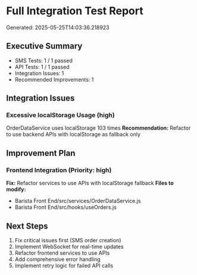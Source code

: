 
# Full Integration Test Report
Generated: 2025-05-25T14:03:36.218923

## Executive Summary
- SMS Tests: 1 / 1 passed
- API Tests: 1 / 1 passed
- Integration Issues: 1
- Recommended Improvements: 1

## Integration Issues

### Excessive localStorage Usage (high)
OrderDataService uses localStorage 103 times
**Recommendation:** Refactor to use backend APIs with localStorage as fallback only

## Improvement Plan

### Frontend Integration (Priority: high)
**Fix:** Refactor services to use APIs with localStorage fallback
**Files to modify:**
- Barista Front End/src/services/OrderDataService.js
- Barista Front End/src/hooks/useOrders.js

## Next Steps
1. Fix critical issues first (SMS order creation)
2. Implement WebSocket for real-time updates
3. Refactor frontend services to use APIs
4. Add comprehensive error handling
5. Implement retry logic for failed API calls
